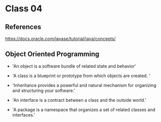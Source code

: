 # Class 04

## References 

https://docs.oracle.com/javase/tutorial/java/concepts/

## Object Oriented Programming
- 'An object is a software bundle of related state and behavior'

- 'A class is a blueprint or prototype from which objects are created. '

- 'Inheritance provides a powerful and natural mechanism for organizing and structuring your software.'

- 'An interface is a contract between a class and the outside world.'

- 'A package is a namespace that organizes a set of related classes and interfaces.'